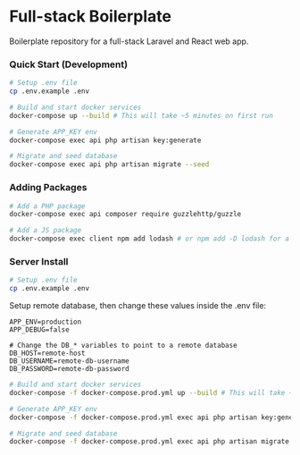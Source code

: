 # Full-stack Boilerplate

Boilerplate repository for a full-stack Laravel and React web app.

### Quick Start (Development)

```bash
# Setup .env file
cp .env.example .env

# Build and start docker services
docker-compose up --build # This will take ~5 minutes on first run

# Generate APP_KEY env
docker-compose exec api php artisan key:generate

# Migrate and seed database
docker-compose exec api php artisan migrate --seed
```

### Adding Packages

```bash
# Add a PHP package
docker-compose exec api composer require guzzlehttp/guzzle

# Add a JS package
docker-compose exec client npm add lodash # or npm add -D lodash for a dev dependency
```

### Server Install

```bash
# Setup .env file
cp .env.example .env
```

Setup remote database, then change these values inside the .env file:

```dotenv
APP_ENV=production
APP_DEBUG=false

# Change the DB_* variables to point to a remote database
DB_HOST=remote-host
DB_USERNAME=remote-db-username
DB_PASSWORD=remote-db-password
```

```bash
# Build and start docker services
docker-compose -f docker-compose.prod.yml up --build # This will take ~5 minutes on first run

# Generate APP_KEY env
docker-compose -f docker-compose.prod.yml exec api php artisan key:generate

# Migrate and seed database
docker-compose -f docker-compose.prod.yml exec api php artisan migrate --seed
```
